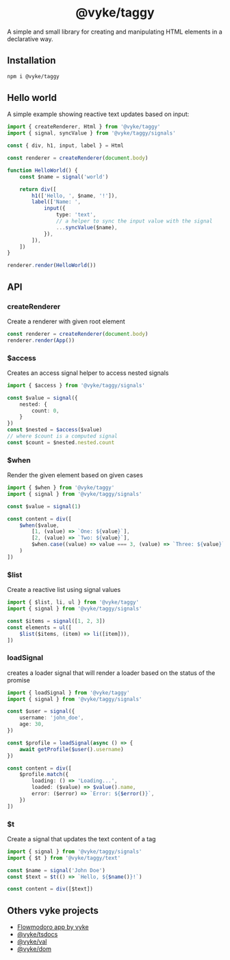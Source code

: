 <div align="center">
	<h1>
		@vyke/taggy
	</h1>
</div>

A simple and small library for creating and manipulating HTML elements in a declarative way.

## Installation

```sh
npm i @vyke/taggy
```

## Hello world

A simple example showing reactive text updates based on input:

```ts
import { createRenderer, Html } from '@vyke/taggy'
import { signal, syncValue } from '@vyke/taggy/signals'

const { div, h1, input, label } = Html

const renderer = createRenderer(document.body)

function HelloWorld() {
	const $name = signal('world')

	return div([
		h1(['Hello, ', $name, '!']),
		label(['Name: ',
			input({
				type: 'text',
				// a helper to sync the input value with the signal
				...syncValue($name),
			}),
		]),
	])
}

renderer.render(HelloWorld())
```

## API

### createRenderer

Create a renderer with given root element

```ts
const renderer = createRenderer(document.body)
renderer.render(App())
```

### $access

Creates an access signal helper to access nested signals

```ts
import { $access } from '@vyke/taggy/signals'

const $value = signal({
	nested: {
		count: 0,
	}
})
const $nested = $access($value)
// where $count is a computed signal
const $count = $nested.nested.count
```

### $when

Render the given element based on given cases

```ts
import { $when } from '@vyke/taggy'
import { signal } from '@vyke/taggy/signals'

const $value = signal(1)

const content = div([
	$when($value,
		[1, (value) => `One: ${value}`],
		[2, (value) => `Two: ${value}`],
		$when.case((value) => value === 3, (value) => `Three: ${value}`),
	)
])
```

### $list

Create a reactive list using signal values

```ts
import { $list, li, ul } from '@vyke/taggy'
import { signal } from '@vyke/taggy/signals'

const $items = signal([1, 2, 3])
const elements = ul([
	$list($items, (item) => li([item])),
])
```

### loadSignal

creates a loader signal that will render a loader based
on the status of the promise

```ts
import { loadSignal } from '@vyke/taggy'
import { signal } from '@vyke/taggy/signals'

const $user = signal({
	username: 'john_doe',
	age: 30,
})

const $profile = loadSignal(async () => {
	await getProfile($user().username)
})

const content = div([
	$profile.match({
		loading: () => 'Loading...',
		loaded: ($value) => $value().name,
		error: ($error) => `Error: ${$error()}`,
	})
])
```

### $t

Create a signal that updates the text content of a tag

```ts
import { signal } from '@vyke/taggy/signals'
import { $t } from '@vyke/taggy/text'

const $name = signal('John Doe')
const $text = $t(() => `Hello, ${$name()}!`)

const content = div([$text])
```

## Others vyke projects

- [Flowmodoro app by vyke](https://github.com/albizures/vyke-flowmodoro)
- [@vyke/tsdocs](https://github.com/albizures/vyke-tsdocs)
- [@vyke/val](https://github.com/albizures/vyke-val)
- [@vyke/dom](https://github.com/albizures/vyke-dom)
